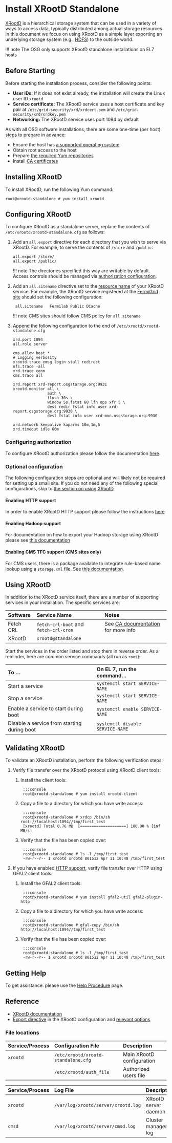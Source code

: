 Install XRootD Standalone
=========================

[XRootD](http://xrootd.org/) is a hierarchical storage system that can be used in a variety of ways to access data,
typically distributed among actual storage resources. In this document we focus on using XRootD as a simple layer
exporting an underlying storage system (e.g., [HDFS](/data/install-hadoop.md)) to the outside world.

!!! note
    The OSG only supports XRootD standalone installations on EL7 hosts

Before Starting
---------------

Before starting the installation process, consider the following points:

-   **User IDs:** If it does not exist already, the installation will create the Linux user ID `xrootd`
-   **Service certificate:** The XRootD service uses a host certificate and key pair at
    `/etc/grid-security/xrd/xrdcert.pem` and `/etc/grid-security/xrd/xrdkey.pem`
-   **Networking:** The XRootD service uses port 1094 by default

As with all OSG software installations, there are some one-time (per host) steps to prepare in advance:

-   Ensure the host has [a supported operating system](/release/supported_platforms)
-   Obtain root access to the host
-   Prepare [the required Yum repositories](/common/yum)
-   Install [CA certificates](/common/ca)

Installing XRootD
-----------------

To install XRootD, run the following Yum command:

``` console
root@xrootd-standalone # yum install xrootd
```

Configuring XRootD
------------------

To configure XRootD as a standalone server, replace the contents of `/etc/xrootd/xrootd-standalone.cfg` as follows:

1.  Add an `all.export` directive for each directory that you wish to serve via XRootD.
    For example, to serve the contents of `/store` and `/public`:

        all.export /store/
        all.export /public/

    !!! note
        The directories specified this way are writable by default.
        Access controls should be managed via [authorization configuration](#configuring-authorization).

1. Add an `all.sitename` directive set to the [resource name](/common/registration/#registering-resources) of your
   XRootD service.
   For example, the XRootD service registered at the
   [FermiGrid site](https://github.com/opensciencegrid/topology/blob/master/topology/Fermi%20National%20Accelerator%20Laboratory/FermiGrid/FNAL_PUBLIC_DCACHE.yaml#L6)
   should set the following configuration:

        all.sitename   Fermilab Public DCache

    !!! note
        CMS sites should follow CMS policy for `all.sitename`

1.  Append the following configuration to the end of `/etc/xrootd/xrootd-standalone.cfg`

        xrd.port 1094
        all.role server

        cms.allow host *
        # Logging verbosity
        xrootd.trace emsg login stall redirect
        ofs.trace -all
        xrd.trace conn
        cms.trace all

        xrd.report xrd-report.osgstorage.org:9931
        xrootd.monitor all \
                       auth \
                       flush 30s \
                       window 5s fstat 60 lfn ops xfr 5 \
                       dest redir fstat info user xrd-report.osgstorage.org:9930 \
                       dest fstat info user xrd-mon.osgstorage.org:9930

        xrd.network keepalive kaparms 10m,1m,5
        xrd.timeout idle 60m

### Configuring authorization

To configure XRootD authorization please follow the documentation [here](/data/xrootd/xrootd-authorization).

### Optional configuration

The following configuration steps are optional and will likely not be required for setting up a small site.
If you do not need any of the following special configurations, skip to
[the section on using XRootD](#using-xrootd).

#### Enabling HTTP support

In order to enable XRootD HTTP support please follow the instructions
[here](/data/install-xrootd/#optional-enabling-xrootd-over-http)

#### Enabling Hadoop support

For documentation on how to export your Hadoop storage using XRootD please see
[this documentation](/data/install-xrootd/#optional-adding-hadoop-support-to-xrootd)

#### Enabling CMS TFC support (CMS sites only)

For CMS users, there is a package available to integrate rule-based name lookup using a `storage.xml` file.
See [this documentation](/data/install-xrootd/#optional-adding-cms-tfc-support-to-xrootd-cms-sites-only).

Using XRootD
------------

In addition to the XRootD service itself, there are a number of supporting services in your installation.
The specific services are:

| Software  | Service Name                          | Notes                                                                        |
|:----------|:--------------------------------------|:-----------------------------------------------------------------------------|
| Fetch CRL | `fetch-crl-boot` and `fetch-crl-cron` | See [CA documentation](/common/ca#managing-fetch-crl-services) for more info |
| XRootD    | `xrootd@standalone`                   |                                                                              |

Start the services in the order listed and stop them in reverse order.
As a reminder, here are common service commands (all run as `root`):

| To …                                        | On EL 7, run the command…        |
|:--------------------------------------------|:---------------------------------|
| Start a service                             | `systemctl start SERVICE-NAME`   |
| Stop a service                              | `systemctl start SERVICE-NAME`   |
| Enable a service to start during boot       | `systemctl enable SERVICE-NAME`  |
| Disable a service from starting during boot | `systemctl disable SERVICE-NAME` |

Validating XRootD
-----------------

To validate an XRootD installation, perform the following verification steps:

1. Verify file transfer over the XRootD protocol using XRootD client tools:

    1. Install the client tools:

            :::console
            root@xrootd-standalone # yum install xrootd-client

    1. Copy a file to a directory for which you have write access:

            :::console
            root@xrootd-standalone # xrdcp /bin/sh root://localhost:1094//tmp/first_test
            [xrootd] Total 0.76 MB  [====================] 100.00 % [inf MB/s]

    1. Verify that the file has been copied over:

            :::console
            root@xrootd-standalone # ls -l /tmp/first_test
            -rw-r--r-- 1 xrootd xrootd 801512 Apr 11 10:48 /tmp/first_test

1. If you have enabled [HTTP support](#enabling-http-support), verify file transfer over HTTP using GFAL2 client
   tools:

    1. Install the GFAL2 client tools:

            :::console
            root@xrootd-standalone # yum install gfal2-util gfal2-plugin-http

    1. Copy a file to a directory for which you have write access:

            :::console
            root@xrootd-standalone # gfal-copy /bin/sh http://localhost:1094//tmp/first_test

    1. Verify that the file has been copied over:

            :::console
            root@xrootd-standalone # ls -l /tmp/first_test
            -rw-r--r-- 1 xrootd xrootd 801512 Apr 11 10:48 /tmp/first_test

Getting Help
------------

To get assistance. please use the [Help Procedure](/common/help/) page.

Reference
---------

- [XRootD documentation](http://xrootd.slac.stanford.edu/doc)
- [Export directive](http://xrootd.org/doc/dev48/ofs_config.htm#_Toc401930729) in the XRootD configuration and
  [relevant options](http://xrootd.org/doc/dev48/ofs_config.htm#_Toc401930728)


### File locations

| Service/Process | Configuration File                  | Description               |
|:----------------|:------------------------------------|:--------------------------|
| `xrootd`        | `/etc/xrootd/xrootd-standalone.cfg` | Main XRootD configuration |
|                 | `/etc/xrootd/auth_file`             | Authorized users file     |

| Service/Process          | Log File                                | Description                                 |
|:-------------------------|:----------------------------------------|:--------------------------------------------|
| `xrootd`                 | `/var/log/xrootd/server/xrootd.log`     | XRootD server daemon log                    |
| `cmsd`                   | `/var/log/xrootd/server/cmsd.log`       | Cluster management log                      |

